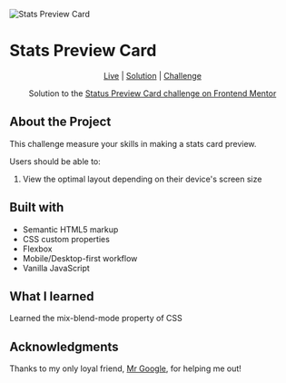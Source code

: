 
![Stats Preview Card](https://res.cloudinary.com/dz209s6jk/image/upload/f_auto,q_auto,w_700/Challenges/t26y9p3veejvbc9biv3f.jpg)



# Stats Preview Card

<div align="center">

[Live](https://muhammedsajadali.github.io/Stats-preview-card-Frontend-Mentor-challenge/)
| [Solution](https://www.frontendmentor.io/solutions/desktop-first-approach-stats-preview-card-hylZoreax-)
| [Challenge](https://www.frontendmentor.io/challenges/stats-preview-card-component-8JqbgoU62)

Solution to the [Status Preview Card challenge on Frontend Mentor](https://www.frontendmentor.io/challenges/stats-preview-card-component-8JqbgoU62)

</div>




## About the Project

This challenge measure your skills in making a stats card preview.



Users should be able to:

1. View the optimal layout depending on their device's screen size





## Built with 

- Semantic HTML5 markup
- CSS custom properties
- Flexbox
- Mobile/Desktop-first workflow
- Vanilla JavaScript

## What I learned 

Learned the mix-blend-mode property of CSS

## Acknowledgments

Thanks to my only loyal friend, [Mr Google](https://www.google.com/), for helping me out!
